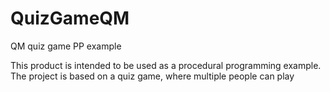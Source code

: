 # QuizGameQM
QM quiz game PP example

This product is intended to be used as a procedural programming example. The project is based on a quiz game, where multiple people can play
